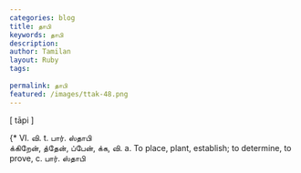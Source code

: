 ```yaml
---
categories: blog
title: தாபி
keywords: தாபி
description: 
author: Tamilan
layout: Ruby
tags: 
 
permalink: தாபி
featured: /images/ttak-48.png
---
```

  
[ tāpi ]  
  
{* VI. வி. t. பார். ஸ்தாபி  
க்கிறேன், த்தேன், ப்பேன், க்க, வி. a. To place, plant, establish; to determine, to prove, c. பார். ஸ்தாபி